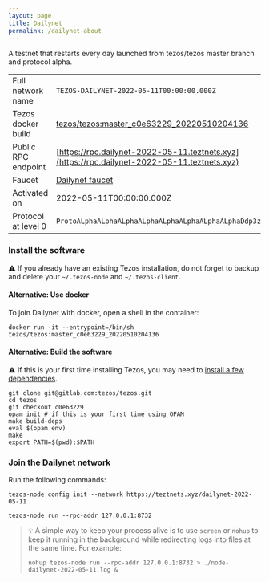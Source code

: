 ```yaml
---
layout: page
title: Dailynet
permalink: /dailynet-about
---
```


A testnet that restarts every day launched from tezos/tezos master branch and protocol alpha.

| | |
|-------|---------------------|
| Full network name | `TEZOS-DAILYNET-2022-05-11T00:00:00.000Z` |
| Tezos docker build | [tezos/tezos:master_c0e63229_20220510204136](https://hub.docker.com/r/tezos/tezos/tags?page=1&ordering=last_updated&name=master_c0e63229_20220510204136) |
| Public RPC endpoint | [https://rpc.dailynet-2022-05-11.teztnets.xyz](https://rpc.dailynet-2022-05-11.teztnets.xyz) |
| Faucet | [Dailynet faucet](https://teztnets.xyz/dailynet-2022-05-11-faucet) |
| Activated on | 2022-05-11T00:00:00.000Z |
| Protocol at level 0 |  `ProtoALphaALphaALphaALphaALphaALphaALphaALphaDdp3zK` |




### Install the software

⚠️  If you already have an existing Tezos installation, do not forget to backup and delete your `~/.tezos-node` and `~/.tezos-client`.



#### Alternative: Use docker

To join Dailynet with docker, open a shell in the container:

```
docker run -it --entrypoint=/bin/sh tezos/tezos:master_c0e63229_20220510204136
```

#### Alternative: Build the software

⚠️  If this is your first time installing Tezos, you may need to [install a few dependencies](https://tezos.gitlab.io/introduction/howtoget.html#setting-up-the-development-environment-from-scratch).

```
git clone git@gitlab.com:tezos/tezos.git
cd tezos
git checkout c0e63229
opam init # if this is your first time using OPAM
make build-deps
eval $(opam env)
make
export PATH=$(pwd):$PATH
```

### Join the Dailynet network

Run the following commands:

```
tezos-node config init --network https://teztnets.xyz/dailynet-2022-05-11

tezos-node run --rpc-addr 127.0.0.1:8732
```

> 💡 A simple way to keep your process alive is to use `screen` or `nohup` to keep it running in the background while redirecting logs into files at the same time. For example:
>
> ```bash=13
> nohup tezos-node run --rpc-addr 127.0.0.1:8732 > ./node-dailynet-2022-05-11.log &
> ```


